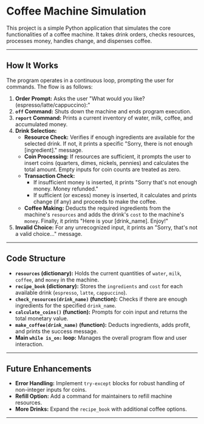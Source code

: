 
# Coffee Machine Simulation

This project is a simple Python application that simulates the core functionalities of a coffee machine. It takes drink orders, checks resources, processes money, handles change, and dispenses coffee.

---

## How It Works

The program operates in a continuous loop, prompting the user for commands. The flow is as follows:

1.  **Order Prompt:** Asks the user "What would you like? (espresso/latte/cappuccino):"
2.  **`off` Command:** Shuts down the machine and ends program execution.
3.  **`report` Command:** Prints a current inventory of water, milk, coffee, and accumulated money.
4.  **Drink Selection:**
    * **Resource Check:** Verifies if enough ingredients are available for the selected drink. If not, it prints a specific "Sorry, there is not enough [ingredient]." message.
    * **Coin Processing:** If resources are sufficient, it prompts the user to insert coins (quarters, dimes, nickels, pennies) and calculates the total amount. Empty inputs for coin counts are treated as zero.
    * **Transaction Check:**
        * If insufficient money is inserted, it prints "Sorry that's not enough money. Money refunded."
        * If sufficient (or excess) money is inserted, it calculates and prints change (if any) and proceeds to make the coffee.
    * **Coffee Making:** Deducts the required ingredients from the machine's `resources` and adds the drink's `cost` to the machine's `money`. Finally, it prints "Here is your [drink_name]. Enjoy!"
5.  **Invalid Choice:** For any unrecognized input, it prints an "Sorry, that's not a valid choice..." message.

---

## Code Structure

* **`resources` (dictionary):** Holds the current quantities of `water`, `milk`, `coffee`, and `money` in the machine.
* **`recipe_book` (dictionary):** Stores the `ingredients` and `cost` for each available drink (`espresso`, `latte`, `cappuccino`).
* **`check_resources(drink_name)` (function):** Checks if there are enough ingredients for the specified `drink_name`.
* **`calculate_coins()` (function):** Prompts for coin input and returns the total monetary value.
* **`make_coffee(drink_name)` (function):** Deducts ingredients, adds profit, and prints the success message.
* **Main `while is_on:` loop:** Manages the overall program flow and user interaction.

---

## Future Enhancements

* **Error Handling:** Implement `try-except` blocks for robust handling of non-integer inputs for coins.
* **Refill Option:** Add a command for maintainers to refill machine resources.
* **More Drinks:** Expand the `recipe_book` with additional coffee options.

---